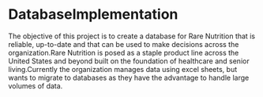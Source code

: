 # DatabaseImplementation

The objective of this project is to create a database for Rare Nutrition that is reliable, up-to-date and that can be used to make decisions across the organization.Rare Nutrition is posed as a staple product line across the United States and beyond built on the foundation of healthcare and senior living.Currently the organization manages data using excel sheets, but wants to migrate to databases as they have the advantage to handle large volumes of data.
